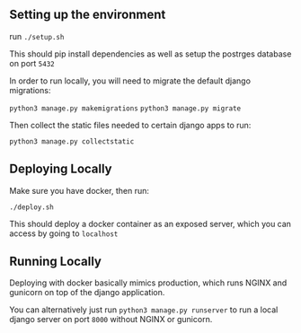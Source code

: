 ## Setting up the environment

run `./setup.sh`

This should pip install dependencies as well as setup the postrges database on port `5432`

In order to run locally, you will need to migrate the default django migrations:

`python3 manage.py makemigrations`
`python3 manage.py migrate`

Then collect the static files needed to certain django apps to run:

`python3 manage.py collectstatic`

## Deploying Locally

Make sure you have docker, then run:

`./deploy.sh`

This should deploy a docker container as an exposed server, which you can access by going to `localhost`

## Running Locally

Deploying with docker basically mimics production, which runs NGINX and gunicorn on top of the django application.

You can alternatively just run `python3 manage.py runserver` to run a local django server on port `8000` without NGINX or gunicorn.
